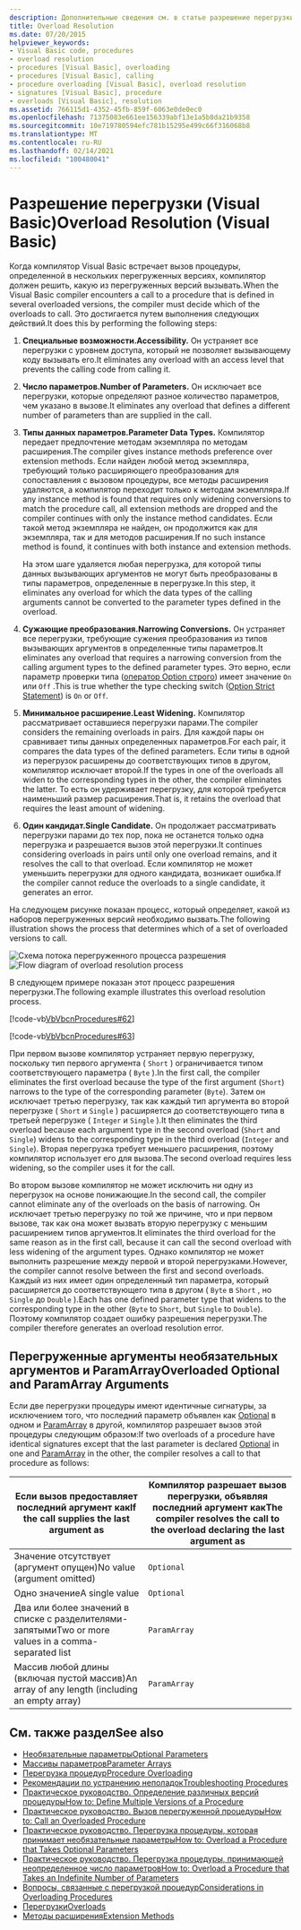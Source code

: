 ```yaml
---
description: Дополнительные сведения см. в статье разрешение перегрузки (Visual Basic).
title: Overload Resolution
ms.date: 07/20/2015
helpviewer_keywords:
- Visual Basic code, procedures
- overload resolution
- procedures [Visual Basic], overloading
- procedures [Visual Basic], calling
- procedure overloading [Visual Basic], overload resolution
- signatures [Visual Basic], procedure
- overloads [Visual Basic], resolution
ms.assetid: 766115d1-4352-45fb-859f-6063e0de0ec0
ms.openlocfilehash: 71375083e661ee156339abf13e1a5b8da21b9358
ms.sourcegitcommit: 10e719780594efc781b15295e499c66f316068b8
ms.translationtype: MT
ms.contentlocale: ru-RU
ms.lasthandoff: 02/14/2021
ms.locfileid: "100480041"
---
```

# <a name="overload-resolution-visual-basic"></a><span data-ttu-id="08040-103">Разрешение перегрузки (Visual Basic)</span><span class="sxs-lookup"><span data-stu-id="08040-103">Overload Resolution (Visual Basic)</span></span>

<span data-ttu-id="08040-104">Когда компилятор Visual Basic встречает вызов процедуры, определенной в нескольких перегруженных версиях, компилятор должен решить, какую из перегруженных версий вызывать.</span><span class="sxs-lookup"><span data-stu-id="08040-104">When the Visual Basic compiler encounters a call to a procedure that is defined in several overloaded versions, the compiler must decide which of the overloads to call.</span></span> <span data-ttu-id="08040-105">Это достигается путем выполнения следующих действий.</span><span class="sxs-lookup"><span data-stu-id="08040-105">It does this by performing the following steps:</span></span>  
  
1. <span data-ttu-id="08040-106">**Специальные возможности.**</span><span class="sxs-lookup"><span data-stu-id="08040-106">**Accessibility.**</span></span> <span data-ttu-id="08040-107">Он устраняет все перегрузки с уровнем доступа, который не позволяет вызывающему коду вызывать его.</span><span class="sxs-lookup"><span data-stu-id="08040-107">It eliminates any overload with an access level that prevents the calling code from calling it.</span></span>  
  
2. <span data-ttu-id="08040-108">**Число параметров.**</span><span class="sxs-lookup"><span data-stu-id="08040-108">**Number of Parameters.**</span></span> <span data-ttu-id="08040-109">Он исключает все перегрузки, которые определяют разное количество параметров, чем указано в вызове.</span><span class="sxs-lookup"><span data-stu-id="08040-109">It eliminates any overload that defines a different number of parameters than are supplied in the call.</span></span>  
  
3. <span data-ttu-id="08040-110">**Типы данных параметров.**</span><span class="sxs-lookup"><span data-stu-id="08040-110">**Parameter Data Types.**</span></span> <span data-ttu-id="08040-111">Компилятор передает предпочтение методам экземпляра по методам расширения.</span><span class="sxs-lookup"><span data-stu-id="08040-111">The compiler gives instance methods preference over extension methods.</span></span> <span data-ttu-id="08040-112">Если найден любой метод экземпляра, требующий только расширяющего преобразования для сопоставления с вызовом процедуры, все методы расширения удаляются, а компилятор переходит только к методам экземпляра.</span><span class="sxs-lookup"><span data-stu-id="08040-112">If any instance method is found that requires only widening conversions to match the procedure call, all extension methods are dropped and the compiler continues with only the instance method candidates.</span></span> <span data-ttu-id="08040-113">Если такой метод экземпляра не найден, он продолжится как для экземпляра, так и для методов расширения.</span><span class="sxs-lookup"><span data-stu-id="08040-113">If no such instance method is found, it continues with both instance and extension methods.</span></span>  
  
     <span data-ttu-id="08040-114">На этом шаге удаляется любая перегрузка, для которой типы данных вызывающих аргументов не могут быть преобразованы в типы параметров, определенные в перегрузке.</span><span class="sxs-lookup"><span data-stu-id="08040-114">In this step, it eliminates any overload for which the data types of the calling arguments cannot be converted to the parameter types defined in the overload.</span></span>  
  
4. <span data-ttu-id="08040-115">**Сужающие преобразования.**</span><span class="sxs-lookup"><span data-stu-id="08040-115">**Narrowing Conversions.**</span></span> <span data-ttu-id="08040-116">Он устраняет все перегрузки, требующие сужения преобразования из типов вызывающих аргументов в определенные типы параметров.</span><span class="sxs-lookup"><span data-stu-id="08040-116">It eliminates any overload that requires a narrowing conversion from the calling argument types to the defined parameter types.</span></span> <span data-ttu-id="08040-117">Это верно, если параметр проверки типа ([оператор Option строго](../../../language-reference/statements/option-strict-statement.md)) имеет значение `On` или `Off` .</span><span class="sxs-lookup"><span data-stu-id="08040-117">This is true whether the type checking switch ([Option Strict Statement](../../../language-reference/statements/option-strict-statement.md)) is `On` or `Off`.</span></span>  
  
5. <span data-ttu-id="08040-118">**Минимальное расширение.**</span><span class="sxs-lookup"><span data-stu-id="08040-118">**Least Widening.**</span></span> <span data-ttu-id="08040-119">Компилятор рассматривает оставшиеся перегрузки парами.</span><span class="sxs-lookup"><span data-stu-id="08040-119">The compiler considers the remaining overloads in pairs.</span></span> <span data-ttu-id="08040-120">Для каждой пары он сравнивает типы данных определенных параметров.</span><span class="sxs-lookup"><span data-stu-id="08040-120">For each pair, it compares the data types of the defined parameters.</span></span> <span data-ttu-id="08040-121">Если типы в одной из перегрузок расширены до соответствующих типов в другом, компилятор исключает второй.</span><span class="sxs-lookup"><span data-stu-id="08040-121">If the types in one of the overloads all widen to the corresponding types in the other, the compiler eliminates the latter.</span></span> <span data-ttu-id="08040-122">То есть он удерживает перегрузку, для которой требуется наименьший размер расширения.</span><span class="sxs-lookup"><span data-stu-id="08040-122">That is, it retains the overload that requires the least amount of widening.</span></span>  
  
6. <span data-ttu-id="08040-123">**Один кандидат.**</span><span class="sxs-lookup"><span data-stu-id="08040-123">**Single Candidate.**</span></span> <span data-ttu-id="08040-124">Он продолжает рассматривать перегрузки парами до тех пор, пока не останется только одна перегрузка и разрешается вызов этой перегрузки.</span><span class="sxs-lookup"><span data-stu-id="08040-124">It continues considering overloads in pairs until only one overload remains, and it resolves the call to that overload.</span></span> <span data-ttu-id="08040-125">Если компилятор не может уменьшить перегрузки для одного кандидата, возникает ошибка.</span><span class="sxs-lookup"><span data-stu-id="08040-125">If the compiler cannot reduce the overloads to a single candidate, it generates an error.</span></span>  
  
 <span data-ttu-id="08040-126">На следующем рисунке показан процесс, который определяет, какой из наборов перегруженных версий необходимо вызвать.</span><span class="sxs-lookup"><span data-stu-id="08040-126">The following illustration shows the process that determines which of a set of overloaded versions to call.</span></span>  
  
 <span data-ttu-id="08040-127">![Схема потока перегруженного процесса разрешения](./media/overload-resolution/determine-overloaded-version.gif "Разрешение между перегруженными версиями")</span><span class="sxs-lookup"><span data-stu-id="08040-127">![Flow diagram of overload resolution process](./media/overload-resolution/determine-overloaded-version.gif "Resolving among overloaded versions")</span></span>
  
 <span data-ttu-id="08040-128">В следующем примере показан этот процесс разрешения перегрузки.</span><span class="sxs-lookup"><span data-stu-id="08040-128">The following example illustrates this overload resolution process.</span></span>  
  
 [!code-vb[VbVbcnProcedures#62](~/samples/snippets/visualbasic/VS_Snippets_VBCSharp/VbVbcnProcedures/VB/Class1.vb#62)]  
  
 [!code-vb[VbVbcnProcedures#63](~/samples/snippets/visualbasic/VS_Snippets_VBCSharp/VbVbcnProcedures/VB/Class1.vb#63)]  
  
 <span data-ttu-id="08040-129">При первом вызове компилятор устраняет первую перегрузку, поскольку тип первого аргумента ( `Short` ) ограничивается типом соответствующего параметра ( `Byte` ).</span><span class="sxs-lookup"><span data-stu-id="08040-129">In the first call, the compiler eliminates the first overload because the type of the first argument (`Short`) narrows to the type of the corresponding parameter (`Byte`).</span></span> <span data-ttu-id="08040-130">Затем он исключает третью перегрузку, так как каждый тип аргумента во второй перегрузке ( `Short` и `Single` ) расширяется до соответствующего типа в третьей перегрузке ( `Integer` и `Single` ).</span><span class="sxs-lookup"><span data-stu-id="08040-130">It then eliminates the third overload because each argument type in the second overload (`Short` and `Single`) widens to the corresponding type in the third overload (`Integer` and `Single`).</span></span> <span data-ttu-id="08040-131">Вторая перегрузка требует меньшего расширения, поэтому компилятор использует его для вызова.</span><span class="sxs-lookup"><span data-stu-id="08040-131">The second overload requires less widening, so the compiler uses it for the call.</span></span>  
  
 <span data-ttu-id="08040-132">Во втором вызове компилятор не может исключить ни одну из перегрузок на основе понижающие.</span><span class="sxs-lookup"><span data-stu-id="08040-132">In the second call, the compiler cannot eliminate any of the overloads on the basis of narrowing.</span></span> <span data-ttu-id="08040-133">Он исключает третью перегрузку по той же причине, что и при первом вызове, так как она может вызвать вторую перегрузку с меньшим расширением типов аргументов.</span><span class="sxs-lookup"><span data-stu-id="08040-133">It eliminates the third overload for the same reason as in the first call, because it can call the second overload with less widening of the argument types.</span></span> <span data-ttu-id="08040-134">Однако компилятор не может выполнить разрешение между первой и второй перегрузками.</span><span class="sxs-lookup"><span data-stu-id="08040-134">However, the compiler cannot resolve between the first and second overloads.</span></span> <span data-ttu-id="08040-135">Каждый из них имеет один определенный тип параметра, который расширяется до соответствующего типа в другом ( `Byte` в `Short` , но `Single` до `Double` ).</span><span class="sxs-lookup"><span data-stu-id="08040-135">Each has one defined parameter type that widens to the corresponding type in the other (`Byte` to `Short`, but `Single` to `Double`).</span></span> <span data-ttu-id="08040-136">Поэтому компилятор создает ошибку разрешения перегрузки.</span><span class="sxs-lookup"><span data-stu-id="08040-136">The compiler therefore generates an overload resolution error.</span></span>  
  
## <a name="overloaded-optional-and-paramarray-arguments"></a><span data-ttu-id="08040-137">Перегруженные аргументы необязательных аргументов и ParamArray</span><span class="sxs-lookup"><span data-stu-id="08040-137">Overloaded Optional and ParamArray Arguments</span></span>  

 <span data-ttu-id="08040-138">Если две перегрузки процедуры имеют идентичные сигнатуры, за исключением того, что последний параметр объявлен как [Optional](../../../language-reference/modifiers/optional.md) в одном и [ParamArray](../../../language-reference/modifiers/paramarray.md) в другой, компилятор разрешает вызов этой процедуры следующим образом:</span><span class="sxs-lookup"><span data-stu-id="08040-138">If two overloads of a procedure have identical signatures except that the last parameter is declared [Optional](../../../language-reference/modifiers/optional.md) in one and [ParamArray](../../../language-reference/modifiers/paramarray.md) in the other, the compiler resolves a call to that procedure as follows:</span></span>  
  
|<span data-ttu-id="08040-139">Если вызов предоставляет последний аргумент как</span><span class="sxs-lookup"><span data-stu-id="08040-139">If the call supplies the last argument as</span></span>|<span data-ttu-id="08040-140">Компилятор разрешает вызов перегрузки, объявляя последний аргумент как</span><span class="sxs-lookup"><span data-stu-id="08040-140">The compiler resolves the call to the overload declaring the last argument as</span></span>|  
|---|---|  
|<span data-ttu-id="08040-141">Значение отсутствует (аргумент опущен)</span><span class="sxs-lookup"><span data-stu-id="08040-141">No value (argument omitted)</span></span>|`Optional`|  
|<span data-ttu-id="08040-142">Одно значение</span><span class="sxs-lookup"><span data-stu-id="08040-142">A single value</span></span>|`Optional`|  
|<span data-ttu-id="08040-143">Два или более значений в списке с разделителями-запятыми</span><span class="sxs-lookup"><span data-stu-id="08040-143">Two or more values in a comma-separated list</span></span>|`ParamArray`|  
|<span data-ttu-id="08040-144">Массив любой длины (включая пустой массив)</span><span class="sxs-lookup"><span data-stu-id="08040-144">An array of any length (including an empty array)</span></span>|`ParamArray`|  
  
## <a name="see-also"></a><span data-ttu-id="08040-145">См. также раздел</span><span class="sxs-lookup"><span data-stu-id="08040-145">See also</span></span>

- [<span data-ttu-id="08040-146">Необязательные параметры</span><span class="sxs-lookup"><span data-stu-id="08040-146">Optional Parameters</span></span>](./optional-parameters.md)
- [<span data-ttu-id="08040-147">Массивы параметров</span><span class="sxs-lookup"><span data-stu-id="08040-147">Parameter Arrays</span></span>](./parameter-arrays.md)
- [<span data-ttu-id="08040-148">Перегрузка процедур</span><span class="sxs-lookup"><span data-stu-id="08040-148">Procedure Overloading</span></span>](./procedure-overloading.md)
- [<span data-ttu-id="08040-149">Рекомендации по устранению неполадок</span><span class="sxs-lookup"><span data-stu-id="08040-149">Troubleshooting Procedures</span></span>](./troubleshooting-procedures.md)
- [<span data-ttu-id="08040-150">Практическое руководство. Определение различных версий процедуры</span><span class="sxs-lookup"><span data-stu-id="08040-150">How to: Define Multiple Versions of a Procedure</span></span>](./how-to-define-multiple-versions-of-a-procedure.md)
- [<span data-ttu-id="08040-151">Практическое руководство. Вызов перегруженной процедуры</span><span class="sxs-lookup"><span data-stu-id="08040-151">How to: Call an Overloaded Procedure</span></span>](./how-to-call-an-overloaded-procedure.md)
- [<span data-ttu-id="08040-152">Практическое руководство. Перегрузка процедуры, которая принимает необязательные параметры</span><span class="sxs-lookup"><span data-stu-id="08040-152">How to: Overload a Procedure that Takes Optional Parameters</span></span>](./how-to-overload-a-procedure-that-takes-optional-parameters.md)
- [<span data-ttu-id="08040-153">Практическое руководство. Перегрузка процедуры, принимающей неопределенное число параметров</span><span class="sxs-lookup"><span data-stu-id="08040-153">How to: Overload a Procedure that Takes an Indefinite Number of Parameters</span></span>](./how-to-overload-a-procedure-that-takes-an-indefinite-number-of-parameters.md)
- [<span data-ttu-id="08040-154">Вопросы, связанные с перегрузкой процедур</span><span class="sxs-lookup"><span data-stu-id="08040-154">Considerations in Overloading Procedures</span></span>](./considerations-in-overloading-procedures.md)
- [<span data-ttu-id="08040-155">Перегрузки</span><span class="sxs-lookup"><span data-stu-id="08040-155">Overloads</span></span>](../../../language-reference/modifiers/overloads.md)
- [<span data-ttu-id="08040-156">Методы расширения</span><span class="sxs-lookup"><span data-stu-id="08040-156">Extension Methods</span></span>](./extension-methods.md)
